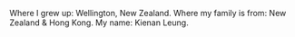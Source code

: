 Where I grew up: Wellington, New Zealand.
Where my family is from: New Zealand & Hong Kong.
My name: Kienan Leung. 